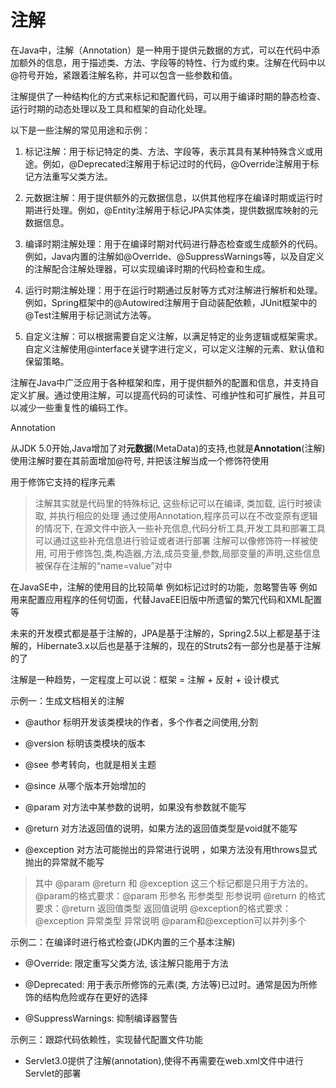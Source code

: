 # 注解

在Java中，注解（Annotation）是一种用于提供元数据的方式，可以在代码中添加额外的信息，用于描述类、方法、字段等的特性、行为或约束。注解在代码中以@符号开始，紧跟着注解名称，并可以包含一些参数和值。

注解提供了一种结构化的方式来标记和配置代码，可以用于编译时期的静态检查、运行时期的动态处理以及工具和框架的自动化处理。

以下是一些注解的常见用途和示例：

1. 标记注解：用于标记特定的类、方法、字段等，表示其具有某种特殊含义或用途。例如，@Deprecated注解用于标记过时的代码，@Override注解用于标记方法重写父类方法。

2. 元数据注解：用于提供额外的元数据信息，以供其他程序在编译时期或运行时期进行处理。例如，@Entity注解用于标记JPA实体类，提供数据库映射的元数据信息。

3. 编译时期注解处理：用于在编译时期对代码进行静态检查或生成额外的代码。例如，Java内置的注解如@Override、@SuppressWarnings等，以及自定义的注解配合注解处理器，可以实现编译时期的代码检查和生成。

4. 运行时期注解处理：用于在运行时期通过反射等方式对注解进行解析和处理。例如，Spring框架中的@Autowired注解用于自动装配依赖，JUnit框架中的@Test注解用于标记测试方法等。

5. 自定义注解：可以根据需要自定义注解，以满足特定的业务逻辑或框架需求。自定义注解使用@interface关键字进行定义，可以定义注解的元素、默认值和保留策略。

注解在Java中广泛应用于各种框架和库，用于提供额外的配置和信息，并支持自定义扩展。通过使用注解，可以提高代码的可读性、可维护性和可扩展性，并且可以减少一些重复性的编码工作。

Annotation

从JDK 5.0开始,Java增加了对**元数据**(MetaData)的支持,也就是**Annotation**(注解)
使用注解时要在其前面增加@符号, 并把该注解当成一个修饰符使用

用于修饰它支持的程序元素

> 注解其实就是代码里的特殊标记, 这些标记可以在编译, 类加载, 运行时被读取, 并执行相应的处理
通过使用Annotation,程序员可以在不改变原有逻辑的情况下, 在源文件中嵌入一些补充信息,代码分析工具,开发工具和部署工具可以通过这些补充信息进行验证或者进行部署
注解可以像修饰符一样被使用, 可用于修饰包,类,构造器,方法,成员变量,参数,局部变量的声明,这些信息被保存在注解的“name=value”对中

在JavaSE中，注解的使用目的比较简单
例如标记过时的功能，忽略警告等
例如用来配置应用程序的任何切面，代替JavaEE旧版中所遗留的繁冗代码和XML配置等

未来的开发模式都是基于注解的，JPA是基于注解的，Spring2.5以上都是基于注解的，Hibernate3.x以后也是基于注解的，现在的Struts2有一部分也是基于注解的了

注解是一种趋势，一定程度上可以说：框架 = 注解 + 反射 + 设计模式

示例一：生成文档相关的注解

- @author 标明开发该类模块的作者，多个作者之间使用,分割

- @version 标明该类模块的版本

- @see 参考转向，也就是相关主题

- @since 从哪个版本开始增加的

- @param 对方法中某参数的说明，如果没有参数就不能写

- @return 对方法返回值的说明，如果方法的返回值类型是void就不能写

- @exception 对方法可能抛出的异常进行说明 ，如果方法没有用throws显式抛出的异常就不能写

> 其中
@param @return 和 @exception 这三个标记都是只用于方法的。
@param的格式要求：@param 形参名 形参类型 形参说明
@return 的格式要求：@return 返回值类型 返回值说明
@exception的格式要求：@exception 异常类型 异常说明
@param和@exception可以并列多个

示例二：在编译时进行格式检查(JDK内置的三个基本注解)

- @Override: 限定重写父类方法, 该注解只能用于方法

- @Deprecated: 用于表示所修饰的元素(类, 方法等)已过时。通常是因为所修饰的结构危险或存在更好的选择

- @SuppressWarnings: 抑制编译器警告

示例三：跟踪代码依赖性，实现替代配置文件功能

- Servlet3.0提供了注解(annotation),使得不再需要在web.xml文件中进行Servlet的部署
